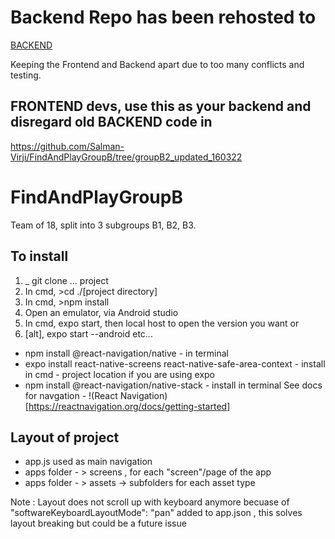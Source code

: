 # Backend Repo has been rehosted to 

[BACKEND](https://github.com/devjody/findandplay-backend)

Keeping the Frontend and Backend apart due to too many conflicts and testing. 

## FRONTEND devs, use this as your backend and disregard old BACKEND code in 

https://github.com/Salman-Virji/FindAndPlayGroupB/tree/groupB2_updated_160322

# FindAndPlayGroupB

Team of 18, split into 3 subgroups B1, B2, B3.

## To install

1. _ git clone ... project
2. In cmd, >cd ./[project directory]
3. In cmd, >npm install
4. Open an emulator, via Android studio
5. In cmd, expo start, then local host to open the version you want or
6. [alt], expo start --android
etc...

* npm install @react-navigation/native - in terminal 
* expo install react-native-screens react-native-safe-area-context - install in cmd -  project location if you 
are using expo
* npm install @react-navigation/native-stack - install in terminal
See docs for navgation - !(React Navigation)[https://reactnavigation.org/docs/getting-started]

## Layout of project 

* app.js used as main navigation 
* apps folder - > screens , for each "screen"/page of the app 
* apps folder - > assets -> subfolders for each asset type  

Note : Layout does not scroll up with keyboard anymore becuase of "softwareKeyboardLayoutMode": "pan" added to app.json , this solves layout breaking but could be a future issue 